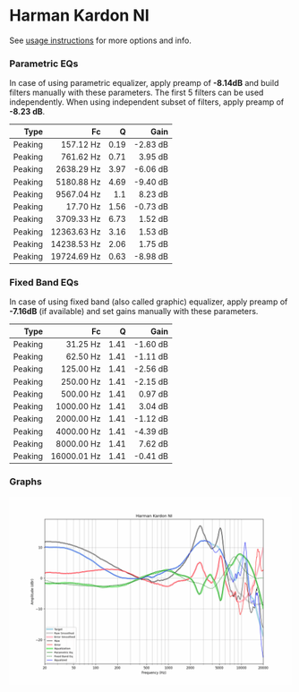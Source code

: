 # Harman Kardon NI
See [usage instructions](https://github.com/jaakkopasanen/AutoEq#usage) for more options and info.

### Parametric EQs
In case of using parametric equalizer, apply preamp of **-8.14dB** and build filters manually
with these parameters. The first 5 filters can be used independently.
When using independent subset of filters, apply preamp of **-8.23 dB**.

| Type    | Fc          |    Q | Gain     |
|--------:|------------:|-----:|---------:|
| Peaking | 157.12 Hz   | 0.19 | -2.83 dB |
| Peaking | 761.62 Hz   | 0.71 | 3.95 dB  |
| Peaking | 2638.29 Hz  | 3.97 | -6.06 dB |
| Peaking | 5180.88 Hz  | 4.69 | -9.40 dB |
| Peaking | 9567.04 Hz  | 1.1  | 8.23 dB  |
| Peaking | 17.70 Hz    | 1.56 | -0.73 dB |
| Peaking | 3709.33 Hz  | 6.73 | 1.52 dB  |
| Peaking | 12363.63 Hz | 3.16 | 1.53 dB  |
| Peaking | 14238.53 Hz | 2.06 | 1.75 dB  |
| Peaking | 19724.69 Hz | 0.63 | -8.98 dB |

### Fixed Band EQs
In case of using fixed band (also called graphic) equalizer, apply preamp of **-7.16dB**
(if available) and set gains manually with these parameters.

| Type    | Fc          |    Q | Gain     |
|--------:|------------:|-----:|---------:|
| Peaking | 31.25 Hz    | 1.41 | -1.60 dB |
| Peaking | 62.50 Hz    | 1.41 | -1.11 dB |
| Peaking | 125.00 Hz   | 1.41 | -2.56 dB |
| Peaking | 250.00 Hz   | 1.41 | -2.15 dB |
| Peaking | 500.00 Hz   | 1.41 | 0.97 dB  |
| Peaking | 1000.00 Hz  | 1.41 | 3.04 dB  |
| Peaking | 2000.00 Hz  | 1.41 | -1.12 dB |
| Peaking | 4000.00 Hz  | 1.41 | -4.39 dB |
| Peaking | 8000.00 Hz  | 1.41 | 7.62 dB  |
| Peaking | 16000.01 Hz | 1.41 | -0.41 dB |

### Graphs
![](./Harman%20Kardon%20NI.png)